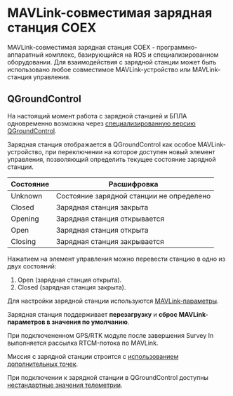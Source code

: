 # MAVLink-совместимая зарядная станция COEX

MAVLink-совместимая зарядная станция COEX - программно-аппаратный комплекс, базирующийся на ROS и специализированном оборудовании. Для взаимодействия с зарядной станции может быть использовано любое совместимое MAVLink-устройство или MAVLink-станция управления.

## QGroundControl

На настоящий момент работа с зарядной станцией и БПЛА одновременно возможна через [специализированную версию QGroundControl](mavlink_cs_qgc.md).

Зарядная станция отображается в QGroundControl как особое MAVLink-устройство, при переключении на которое доступен новый элемент управления, позволяющий определить текущее состояние зарядной станции.

| Состояние | Расшифровка |
| --------- | ----------- |
| Unknown | Состояние зарядной станции не определено |
| Closed | Зарядная станция закрыта |
| Opening | Зарядная станция открывается |
| Open | Зарядная станция открыта |
| Closing | Зарядная станция закрывается |

Нажатием на элемент управления можно перевести станцию в одно из двух состояний:

1. Open (зарядная станция открыта).
2. Closed (зарядная станция закрыта).

Для настройки зарядной станции используются [MAVLink-параметры](mavlink_cs_params.md).

Зарядная станция поддерживает **перезагрузку** и **сброс MAVLink-параметров в значения по умолчанию**.

При подключененном GPS/RTK модуле после завершения Survey In выполняется рассылка RTCM-потока по MAVLink.

Миссия с зарядной станции строится с [использованием дополнительных точек](mavlink_cs_mission.md).

При подключении к зарядной станции в QGroundControl доступны [нестандартные значения телеметрии](mavlink_cs_values.md).
